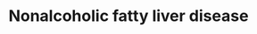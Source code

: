 ---
annotations:
- id: PW:0001413
  parent: disease pathway
  type: Pathway Ontology
  value: liver disease pathway
- id: CL:0000182
  parent: native cell
  type: Cell Type Ontology
  value: hepatocyte
- id: DOID:0080208
  parent: genetic disease
  type: Disease Ontology
  value: non-alcoholic fatty liver disease
- id: PW:0000013
  parent: disease pathway
  type: Pathway Ontology
  value: disease pathway
authors:
- AlexanderPico
- Egonw
- Eweitz
citedin:
- link: PMC9316482
  title: A Pilot Mitochondrial Genome-Wide Association on Migraine Among Saudi Arabians
    (2022)
- link: PMC9046243
  title: Coordinated Cross-Talk Between the Myc and Mlx Networks in Liver Regeneration
    and Neoplasia (2022)
- link: PMC8720586
  title: Target Deconvolution of Fenofibrate in Nonalcoholic Fatty Liver Disease Using
    Bioinformatics Analysis (2021)
communities:
- Diseases
description: Nonalcoholic fatty liver disease (NAFLD) is a condition in which too
  much fat is stored in the liver. Nonalcoholic steatohepatitis (NASH) is a type of
  NAFLD marked by liver inflammation, which may progress to scarring and irreversible
  damage similar to that caused by heavy alcohol use. Components of glucose matabolism,
  insulin signaling, inflammation, oxidative stress, ER sgtress and apoptosis are
  all involved and interconnected in the progression of this disease.
last-edited: 2024-07-28
ndex: ee492f76-8b6a-11eb-9e72-0ac135e8bacf
organisms:
- Homo sapiens
redirect_from:
- /index.php/Pathway:WP4396
- /instance/WP4396
- /instance/WP4396_r134794
revision: r134794
schema-jsonld:
- '@context': https://schema.org/
  '@id': https://wikipathways.github.io/pathways/WP4396.html
  '@type': Dataset
  creator:
    '@type': Organization
    name: WikiPathways
  description: Nonalcoholic fatty liver disease (NAFLD) is a condition in which too
    much fat is stored in the liver. Nonalcoholic steatohepatitis (NASH) is a type
    of NAFLD marked by liver inflammation, which may progress to scarring and irreversible
    damage similar to that caused by heavy alcohol use. Components of glucose matabolism,
    insulin signaling, inflammation, oxidative stress, ER sgtress and apoptosis are
    all involved and interconnected in the progression of this disease.
  keywords:
  - ADIPOQ
  - ADIPOR1
  - ADIPOR2
  - AKT1
  - AKT2
  - AKT3
  - ATF4
  - BAK1
  - BAX
  - BBC3
  - BID
  - BIM
  - CASP3
  - CASP7
  - CASP8
  - CCL2
  - CDC42
  - CEBPA
  - COX1
  - COX2
  - COX3
  - COX4I1
  - COX4I2
  - COX5A
  - COX5B
  - COX6A1
  - COX6A2
  - COX6B1
  - COX6B2
  - COX6C
  - COX7A1
  - COX7A2
  - COX7A2L
  - COX7B
  - COX7B2
  - COX7C
  - COX8A
  - COX8C
  - CXCL8
  - CYC1
  - CYCS
  - CYP2E1
  - CYTB
  - D-glucose
  - DDIT3
  - EIF2AK3
  - EIF2S1
  - ERN1
  - FAS
  - FASLG
  - FXR
  - Fatty acids
  - GSK3A
  - GSK3B
  - IKBKB
  - IL1A
  - IL1B
  - IL6
  - IL6R
  - INS
  - INSR
  - IRS1
  - IRS2
  - ITCH
  - JNK1
  - JNK2
  - JUN
  - LEP
  - LEPR
  - MAP3K11
  - MAP3K5
  - MLX
  - MLXIP
  - MLXIPL
  - NDUFA1
  - NDUFA10
  - NDUFA11
  - NDUFA12
  - NDUFA13
  - NDUFA2
  - NDUFA3
  - NDUFA4
  - NDUFA4L2
  - NDUFA5
  - NDUFA6
  - NDUFA7
  - NDUFA8
  - NDUFA9
  - NDUFAB1
  - NDUFB1
  - NDUFB10
  - NDUFB11
  - NDUFB2
  - NDUFB3
  - NDUFB4
  - NDUFB5
  - NDUFB6
  - NDUFB7
  - NDUFB8
  - NDUFB9
  - NDUFC1
  - NDUFC2
  - NDUFC2-KCTD14
  - NDUFS1
  - NDUFS2
  - NDUFS3
  - NDUFS4
  - NDUFS5
  - NDUFS6
  - NDUFS7
  - NDUFS8
  - NDUFV1
  - NDUFV2
  - NDUFV3
  - NFKB1
  - NR1H3
  - Oxysterols
  - PIK3CA
  - PIK3CB
  - PIK3CD
  - PIK3R1
  - PIK3R2
  - PIK3R3
  - PKLR
  - PPARA
  - PRKAA1
  - PRKAA2
  - PRKAB1
  - PRKAB2
  - PRKAG1
  - PRKAG2
  - PRKAG3
  - RAC1
  - RELA
  - ROS
  - RXRA
  - SDHA
  - SDHB
  - SDHC
  - SDHD
  - SMAD7
  - SOCS3
  - SREBF1
  - Selonsertib
  - TGFB1
  - TNF
  - TNFR1
  - TRAF2
  - UQCR10
  - UQCR11
  - UQCRB
  - UQCRC1
  - UQCRC2
  - UQCRFS1
  - UQCRH
  - UQCRHL
  - UQCRQ
  - VCAM1
  - XBP1
  license: CC0
  name: Nonalcoholic fatty liver disease
seo: CreativeWork
title: Nonalcoholic fatty liver disease
wpid: WP4396
---